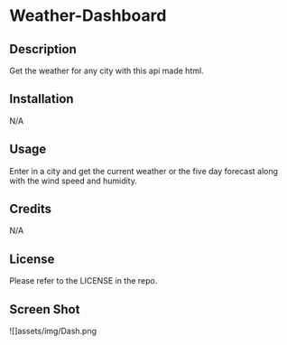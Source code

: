 # Weather-Dashboard

## Description

Get the weather for any city with this api made html.

## Installation

N/A

## Usage

Enter in a city and get the current weather or the five day forecast along with the wind speed and humidity.

## Credits

N/A

## License

Please refer to the LICENSE in the repo.

## Screen Shot

![]assets/img/Dash.png